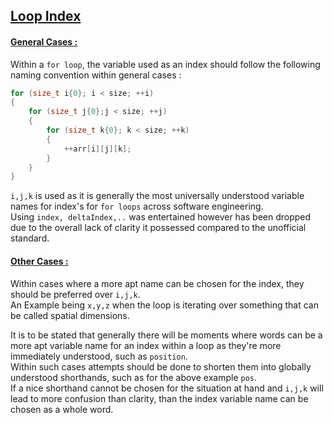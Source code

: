 ## <u>Loop Index</u>
#### <u>General Cases :</u>
Within a `for loop`, the variable used as an index should follow the following naming convention within general cases : 

```cpp
for (size_t i{0}; i < size; ++i)
{
	for (size_t j{0};j < size; ++j)
	{
		for (size_t k{0}; k < size; ++k)
		{
			++arr[i][j][k];
		}
	}
}
```

`i,j,k` is used as it is generally the most universally understood variable names for index's for `for loops` across software engineering.   
Using `index, deltaIndex,..` was entertained however has been dropped due to the overall lack of clarity it possessed compared to the unofficial standard. 

#### <u>Other Cases :</u>

Within cases where a more apt name can be chosen for the index, they should be preferred over `i,j,k`.   
An Example being `x,y,z` when the loop is iterating over something that can be called spatial dimensions.  

It is to be stated that generally there will be moments where words can be a more apt variable name for an index within a loop as they're more immediately understood, such as `position`.   
Within such cases attempts should be done to shorten them into globally understood shorthands, such as for the above example `pos`.  
If a nice shorthand cannot be chosen for the situation at hand and `i,j,k` will lead to more confusion than clarity, than the index variable name can be chosen as a whole word. 